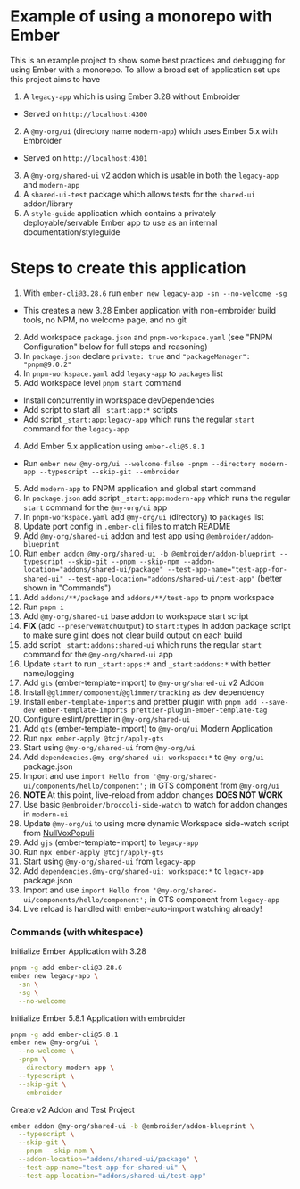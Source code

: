 # Example of using a monorepo with Ember

This is an example project to show some best practices and debugging for using Ember with a monorepo.
To allow a broad set of application set ups this project aims to have

1. A `legacy-app` which is using Ember 3.28 without Embroider
  * Served on `http://localhost:4300`
2. A `@my-org/ui` (directory name `modern-app`) which uses Ember 5.x with Embroider
  * Served on `http://localhost:4301`
3. A `@my-org/shared-ui` v2 addon which is usable in both the `legacy-app` and `modern-app`
4. A `shared-ui-test` package which allows tests for the `shared-ui` addon/library
5. A `style-guide` application which contains a privately deployable/servable Ember app to use as an internal documentation/styleguide

# Steps to create this application

1. With `ember-cli@3.28.6` run `ember new legacy-app -sn --no-welcome -sg`
  * This creates a new 3.28 Ember application with non-embroider build tools, no NPM, no welcome page, and no git
2. Add workspace `package.json` and `pnpm-workspace.yaml` (see "PNPM Configuration" below for full steps and reasoning)
  1. In `package.json` declare `private: true` and `"packageManager": "pnpm@9.0.2"`
  2. In `pnpm-workspace.yaml` add `legacy-app` to `packages` list
3. Add workspace level `pnpm start` command
  * Install concurrently in workspace devDependencies
  * Add script to start all `_start:app:*` scripts
  * Add script `_start:app:legacy-app` which runs the regular `start` command for the `legacy-app`
4. Add Ember 5.x application using `ember-cli@5.8.1`
  * Run `ember new @my-org/ui --welcome-false -pnpm --directory modern-app --typescript --skip-git --embroider`
5. Add `modern-app` to PNPM application and global start command
  1. In `package.json` add script `_start:app:modern-app` which runs the regular `start` command for the `@my-org/ui` app
  2. In `pnpm-workspace.yaml` add `@my-org/ui` (directory) to `packages` list
  3. Update port config in `.ember-cli` files to match README
6. Add `@my-org/shared-ui` addon and test app using `@embroider/addon-blueprint`
  1. Run `ember addon @my-org/shared-ui -b @embroider/addon-blueprint --typescript --skip-git --pnpm --skip-npm --addon-location="addons/shared-ui/package" --test-app-name="test-app-for-shared-ui" --test-app-location="addons/shared-ui/test-app"` (better shown in "Commands")
  2. Add `addons/**/package` and `addons/**/test-app` to pnpm workspace
  3. Run `pnpm i`
7. Add `@my-org/shared-ui` base addon to workspace start script
  1. **FIX** (add `--preserveWatchOutput`) to `start:types` in addon package script to make sure glint does not clear build output on each build
  2. add script `_start:addons:shared-ui` which runs the regular `start` command for the `@my-org/shared-ui` app
  3. Update `start` to run `_start:apps:*` and `_start:addons:*` with better name/logging
8. Add `gts` (ember-template-import) to `@my-org/shared-ui` v2 Addon
  1. Install `@glimmer/component`/`@glimmer/tracking` as dev dependency
  2. Install `ember-template-imports` and prettier plugin with `pnpm add --save-dev ember-template-imports prettier-plugin-ember-template-tag`
  3. Configure eslint/prettier in `@my-org/shared-ui`
9. Add `gts` (ember-template-import) to `@my-org/ui` Modern Application
  1. Run `npx ember-apply @tcjr/apply-gts`
10. Start using `@my-org/shared-ui` from `@my-org/ui`
  1. Add `dependencies.@my-org/shared-ui: workspace:*` to `@my-org/ui` package.json
  2. Import and use `import Hello from '@my-org/shared-ui/components/hello/component';` in GTS component from `@my-org/ui`
  3. **NOTE** At this point, live-reload from addon changes **DOES NOT WORK**
11. Use basic `@embroider/broccoli-side-watch` to watch for addon changes in `modern-ui`
12. Update `@my-org/ui` to using more dynamic Workspace side-watch script from [NullVoxPopuli](https://github.com/embroider-build/embroider/issues/1892#issuecomment-2090856072)
13. Add `gjs` (ember-template-import) to `legacy-app`
  1. Run `npx ember-apply @tcjr/apply-gts`
10. Start using `@my-org/shared-ui` from `legacy-app`
  1. Add `dependencies.@my-org/shared-ui: workspace:*` to `legacy-app` package.json
  2. Import and use `import Hello from '@my-org/shared-ui/components/hello/component';` in GTS component from `legacy-app`
  3. Live reload is handled with ember-auto-import watching already!


### Commands (with whitespace)

Initialize Ember Application with 3.28

```sh
pnpm -g add ember-cli@3.28.6
ember new legacy-app \
  -sn \
  -sg \
  --no-welcome
```

Initialize Ember 5.8.1 Application with embroider

```sh
pnpm -g add ember-cli@5.8.1
ember new @my-org/ui \
  --no-welcome \
  -pnpm \
  --directory modern-app \
  --typescript \
  --skip-git \
  --embroider
```

Create v2 Addon and Test Project

```sh
ember addon @my-org/shared-ui -b @embroider/addon-blueprint \
  --typescript \
  --skip-git \
  --pnpm --skip-npm \
  --addon-location="addons/shared-ui/package" \
  --test-app-name="test-app-for-shared-ui" \
  --test-app-location="addons/shared-ui/test-app"
```